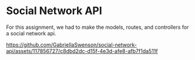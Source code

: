 # Social Network API
 
For this assignment, we had to make the models, routes, and controllers for a social network api.



https://github.com/GabriellaSwenson/social-network-api/assets/117856727/c8dbd2dc-d15f-4e3d-afe8-afb7f1da511f


